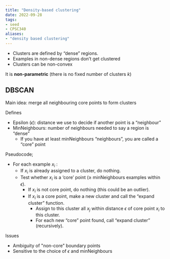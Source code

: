 ```yaml
---
title: "Density-based clustering"
date: 2022-09-28
tags:
- seed
- CPSC340
aliases:
- "density based clustering"
---
```


- Clusters are defined by “dense” regions.
- Examples in non-dense regions don’t get clustered
- Clusters can be non-convex

It is **non-parametric** (there is no fixed number of clusters $k$)

## DBSCAN
Main idea: merge all neighbouring core points to form clusters

Defines
- Epsilon ($\epsilon$): distance we use to decide if another point is a “neighbour”
- MinNeighbours: number of neighbours needed to say a region is “dense”
	- If you have at least minNeighbours “neighbours”, you are called a “core” point

Pseudocode;
- For each example $x_i$ :
	- If $x_i$ is already assigned to a cluster, do nothing.
	- Test whether $x_i$ is a ‘core’ point ($\geq$ minNeighbours examples within $\epsilon$).
		- If $x_i$ is not core point, do nothing (this could be an outlier).
		- If $x_i$ is a core point, make a new cluster and call the “expand cluster” function.
			- Assign to this cluster all $x_j$ within distance $\epsilon$ of core point $x_i$ to this cluster. 
			- For each new “core” point found, call “expand cluster” (recursively).

Issues
- Ambiguity of "non-core" boundary points
- Sensitive to the choice of $\epsilon$ and minNeighbours